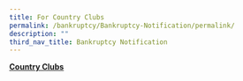 ```yaml
---
title: For Country Clubs
permalink: /bankruptcy/Bankruptcy-Notification/permalink/
description: ""
third_nav_title: Bankruptcy Notification
---
```

<u><b>Country Clubs</b></u><br>